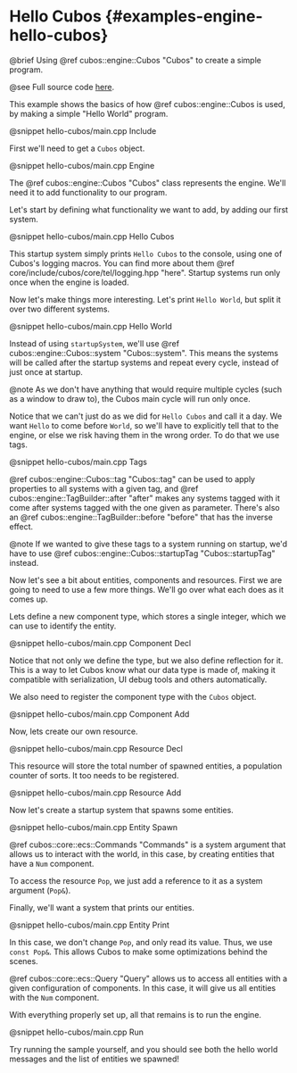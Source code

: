 # Hello Cubos {#examples-engine-hello-cubos}

@brief Using @ref cubos::engine::Cubos "Cubos" to create a simple program.

@see Full source code [here](https://github.com/GameDevTecnico/cubos/tree/main/engine/samples/hello-cubos).

This example shows the basics of how @ref cubos::engine::Cubos is used, by making a simple "Hello World" program.

@snippet hello-cubos/main.cpp Include

First we'll need to get a `Cubos` object.

@snippet hello-cubos/main.cpp Engine

The @ref cubos::engine::Cubos "Cubos" class represents the engine.
We'll need it to add functionality to our program.

Let's start by defining what functionality we want to add, by adding our first system.

@snippet hello-cubos/main.cpp Hello Cubos

This startup system simply prints `Hello Cubos` to the console, using one of Cubos's logging macros.
You can find more about them @ref core/include/cubos/core/tel/logging.hpp "here".
Startup systems run only once when the engine is loaded.

Now let's make things more interesting.
Let's print `Hello World`, but split it over two different systems.

@snippet hello-cubos/main.cpp Hello World

Instead of using `startupSystem`, we'll use @ref cubos::engine::Cubos::system "Cubos::system".
This means the systems will be called after the startup systems and repeat every cycle, instead of just once at startup.

@note As we don't have anything that would require multiple cycles (such as a window to draw to), the Cubos main cycle will run only once.

Notice that we can't just do as we did for `Hello Cubos` and call it a day.
We want `Hello` to come before `World`, so we'll have to explicitly tell that to the engine, or else we risk having them in the wrong order.
To do that we use tags.

@snippet hello-cubos/main.cpp Tags

@ref cubos::engine::Cubos::tag "Cubos::tag" can be used to apply properties to all systems with a given tag, and @ref cubos::engine::TagBuilder::after "after" makes any systems tagged with it come after systems tagged with the one given as parameter.
There's also an @ref cubos::engine::TagBuilder::before "before" that has the inverse effect.

@note If we wanted to give these tags to a system running on startup, we'd have to use @ref cubos::engine::Cubos::startupTag "Cubos::startupTag" instead.

Now let's see a bit about entities, components and resources.
First we are going to need to use a few more things.
We'll go over what each does as it comes up.

Lets define a new component type, which stores a single integer, which we can use to identify the entity.

@snippet hello-cubos/main.cpp Component Decl

Notice that not only we define the type, but we also define reflection for it. This is a way to let Cubos know what our data type is made of, making it compatible with serialization, UI debug tools and others automatically.

We also need to register the component type with the `Cubos` object.

@snippet hello-cubos/main.cpp Component Add

Now, lets create our own resource.

@snippet hello-cubos/main.cpp Resource Decl

This resource will store the total number of spawned entities, a population counter of sorts.
It too needs to be registered.

@snippet hello-cubos/main.cpp Resource Add

Now let's create a startup system that spawns some entities.

@snippet hello-cubos/main.cpp Entity Spawn

@ref cubos::core::ecs::Commands "Commands" is a system argument that allows us to interact with the world, in this case, by creating entities that have a `Num` component.

To access the resource `Pop`, we just add a reference to it as a system argument (`Pop&`).

Finally, we'll want a system that prints our entities.

@snippet hello-cubos/main.cpp Entity Print

In this case, we don't change `Pop`, and only read its value. Thus, we use `const Pop&`. This allows Cubos to make some optimizations behind the scenes.

@ref cubos::core::ecs::Query "Query" allows us to access all entities with a given configuration of components. In this case, it will give us all entities with the `Num` component.

With everything properly set up, all that remains is to run the engine.

@snippet hello-cubos/main.cpp Run

Try running the sample yourself, and you should see both the hello world messages and the list of entities we spawned!
